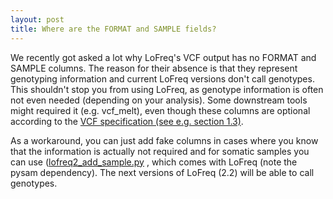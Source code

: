 ```yaml
---
layout: post
title: Where are the FORMAT and SAMPLE fields?
---
```


We recently got asked a lot why LoFreq's VCF output has no FORMAT and
SAMPLE columns. The reason for their absence is that they represent
genotyping information and current LoFreq versions don't call
genotypes. This shouldn't stop you from using LoFreq, as genotype
information is often not even needed (depending on your
analysis). Some downstream tools might required it (e.g. vcf_melt),
even though these columns are optional according to the
[VCF specification (see e.g. section 1.3)](https://samtools.github.io/hts-specs/VCFv4.2.pdf).

As a workaround, you can just add fake columns in cases where you know
that the information is actually not required and for somatic
samples you can use
([lofreq2\_add\_sample.py](https://github.com/CSB5/lofreq/blob/master/src/tools/scripts/lofreq2_add_sample.py)
, which comes with LoFreq (note the pysam dependency). The next versions of LoFreq (2.2) will be
able to call genotypes.

